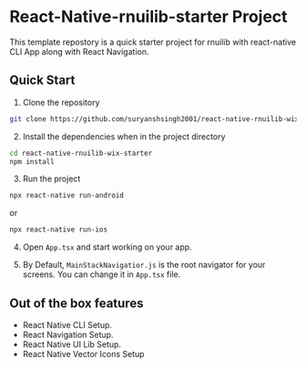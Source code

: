 # React-Native-rnuilib-starter Project

This template repostory is a quick starter project for rnuilib with react-native CLI App along with React Navigation. 


## Quick Start

1. Clone the repository
```bash
git clone https://github.com/suryanshsingh2001/react-native-rnuilib-wix-starter.git
```

2. Install the dependencies when in the project directory
```bash
cd react-native-rnuilib-wix-starter
npm install
```

3. Run the project
```bash
npx react-native run-android
```
or 
```bash
npx react-native run-ios
```

4. Open `App.tsx` and start working on your app.

5. By Default, `MainStackNavigatior.js` is the root navigator for your screens. You can change it in `App.tsx` file.

## Out of the box features

- React Native CLI Setup.
- React Navigation Setup.
- React Native UI Lib Setup.
- React Native Vector Icons Setup